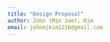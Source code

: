 ```yaml
---
title: "Design Proposal"
author: John (Min Jae), Kim
email: johnmjkim1216@gmail.com
---
```


<!-- write your design proposal here -->
